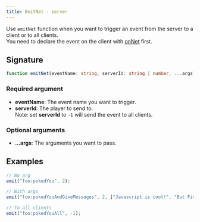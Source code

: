 ```yaml
---
title: EmitNet - server
---
```


Use `emitNet` function when you want to trigger an event from the server to a client or to all clients.\
You need to declare the event on the client with [onNet](/docs/developers/scripting-reference/runtimes/javascript/functions/onNet-client) first.

## Signature

```ts
function emitNet(eventName: string, serverId: string | number, ...args?: any ) => void
```

### Required argument

- **eventName**: The event name you want to trigger.
- **serverId**: The player to send to.\
Note: set **serverId** to `-1` will send the event to all clients.

### Optional arguments

- **...args**: The arguments you want to pass.

## Examples

```ts
// No arg
emit("foo:pokedYou", 2);

// With args
emit("foo:pokedYouAndGiveMessages", 2, ["Javascript is cool!", "But FiveM is better!"]);

// To all clients
emit("foo:pokedYouAll", -1);
```
